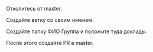 Отколитесь от master.

Создайте ветку со своим именем.

Создайте папку ФИО Группа и положите туда доклады.

После этого создайте PR в master.
